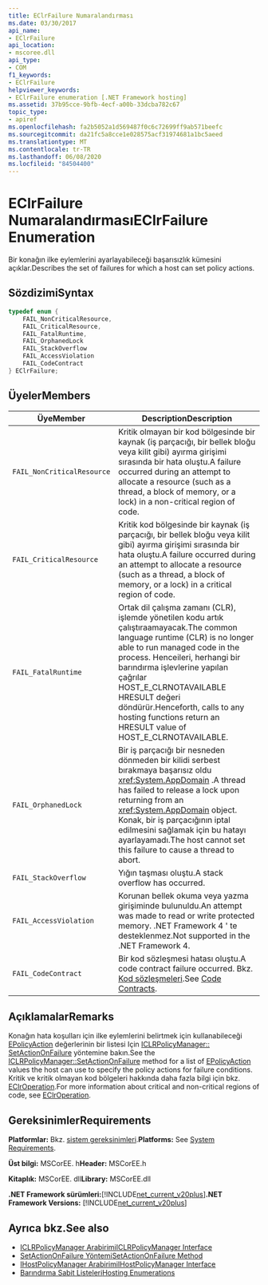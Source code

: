 ```yaml
---
title: EClrFailure Numaralandırması
ms.date: 03/30/2017
api_name:
- EClrFailure
api_location:
- mscoree.dll
api_type:
- COM
f1_keywords:
- EClrFailure
helpviewer_keywords:
- EClrFailure enumeration [.NET Framework hosting]
ms.assetid: 37b95cce-9bfb-4ecf-a00b-33dcba782c67
topic_type:
- apiref
ms.openlocfilehash: fa2b5052a1d569487f0c6c72699ff9ab571beefc
ms.sourcegitcommit: da21fc5a8cce1e028575acf31974681a1bc5aeed
ms.translationtype: MT
ms.contentlocale: tr-TR
ms.lasthandoff: 06/08/2020
ms.locfileid: "84504400"
---
```

# <a name="eclrfailure-enumeration"></a><span data-ttu-id="2d87d-102">EClrFailure Numaralandırması</span><span class="sxs-lookup"><span data-stu-id="2d87d-102">EClrFailure Enumeration</span></span>
<span data-ttu-id="2d87d-103">Bir konağın ilke eylemlerini ayarlayabileceği başarısızlık kümesini açıklar.</span><span class="sxs-lookup"><span data-stu-id="2d87d-103">Describes the set of failures for which a host can set policy actions.</span></span>  
  
## <a name="syntax"></a><span data-ttu-id="2d87d-104">Sözdizimi</span><span class="sxs-lookup"><span data-stu-id="2d87d-104">Syntax</span></span>  
  
```cpp  
typedef enum {  
    FAIL_NonCriticalResource,  
    FAIL_CriticalResource,  
    FAIL_FatalRuntime,  
    FAIL_OrphanedLock  
    FAIL_StackOverflow  
    FAIL_AccessViolation  
    FAIL_CodeContract  
} EClrFailure;  
```  
  
## <a name="members"></a><span data-ttu-id="2d87d-105">Üyeler</span><span class="sxs-lookup"><span data-stu-id="2d87d-105">Members</span></span>  
  
|<span data-ttu-id="2d87d-106">Üye</span><span class="sxs-lookup"><span data-stu-id="2d87d-106">Member</span></span>|<span data-ttu-id="2d87d-107">Description</span><span class="sxs-lookup"><span data-stu-id="2d87d-107">Description</span></span>|  
|------------|-----------------|  
|`FAIL_NonCriticalResource`|<span data-ttu-id="2d87d-108">Kritik olmayan bir kod bölgesinde bir kaynak (iş parçacığı, bir bellek bloğu veya kilit gibi) ayırma girişimi sırasında bir hata oluştu.</span><span class="sxs-lookup"><span data-stu-id="2d87d-108">A failure occurred during an attempt to allocate a resource (such as a thread, a block of memory, or a lock) in a non-critical region of code.</span></span>|  
|`FAIL_CriticalResource`|<span data-ttu-id="2d87d-109">Kritik kod bölgesinde bir kaynak (iş parçacığı, bir bellek bloğu veya kilit gibi) ayırma girişimi sırasında bir hata oluştu.</span><span class="sxs-lookup"><span data-stu-id="2d87d-109">A failure occurred during an attempt to allocate a resource (such as a thread, a block of memory, or a lock) in a critical region of code.</span></span>|  
|`FAIL_FatalRuntime`|<span data-ttu-id="2d87d-110">Ortak dil çalışma zamanı (CLR), işlemde yönetilen kodu artık çalıştıraamayacak.</span><span class="sxs-lookup"><span data-stu-id="2d87d-110">The common language runtime (CLR) is no longer able to run managed code in the process.</span></span> <span data-ttu-id="2d87d-111">Henceileri, herhangi bir barındırma işlevlerine yapılan çağrılar HOST_E_CLRNOTAVAILABLE HRESULT değeri döndürür.</span><span class="sxs-lookup"><span data-stu-id="2d87d-111">Henceforth, calls to any hosting functions return an HRESULT value of HOST_E_CLRNOTAVAILABLE.</span></span>|  
|`FAIL_OrphanedLock`|<span data-ttu-id="2d87d-112">Bir iş parçacığı bir nesneden dönmeden bir kilidi serbest bırakmaya başarısız oldu <xref:System.AppDomain> .</span><span class="sxs-lookup"><span data-stu-id="2d87d-112">A thread has failed to release a lock upon returning from an <xref:System.AppDomain> object.</span></span> <span data-ttu-id="2d87d-113">Konak, bir iş parçacığının iptal edilmesini sağlamak için bu hatayı ayarlayamadı.</span><span class="sxs-lookup"><span data-stu-id="2d87d-113">The host cannot set this failure to cause a thread to abort.</span></span>|  
|`FAIL_StackOverflow`|<span data-ttu-id="2d87d-114">Yığın taşması oluştu.</span><span class="sxs-lookup"><span data-stu-id="2d87d-114">A stack overflow has occurred.</span></span>|  
|`FAIL_AccessViolation`|<span data-ttu-id="2d87d-115">Korunan bellek okuma veya yazma girişiminde bulunuldu.</span><span class="sxs-lookup"><span data-stu-id="2d87d-115">An attempt was made to read or write protected memory.</span></span> <span data-ttu-id="2d87d-116">.NET Framework 4 ' te desteklenmez.</span><span class="sxs-lookup"><span data-stu-id="2d87d-116">Not supported in the .NET Framework 4.</span></span>|  
|`FAIL_CodeContract`|<span data-ttu-id="2d87d-117">Bir kod sözleşmesi hatası oluştu.</span><span class="sxs-lookup"><span data-stu-id="2d87d-117">A code contract failure occurred.</span></span> <span data-ttu-id="2d87d-118">Bkz. [Kod sözleşmeleri](../../debug-trace-profile/code-contracts.md).</span><span class="sxs-lookup"><span data-stu-id="2d87d-118">See [Code Contracts](../../debug-trace-profile/code-contracts.md).</span></span>|  
  
## <a name="remarks"></a><span data-ttu-id="2d87d-119">Açıklamalar</span><span class="sxs-lookup"><span data-stu-id="2d87d-119">Remarks</span></span>  
 <span data-ttu-id="2d87d-120">Konağın hata koşulları için ilke eylemlerini belirtmek için kullanabileceği [EPolicyAction](epolicyaction-enumeration.md) değerlerinin bir listesi Için [ICLRPolicyManager:: SetActionOnFailure](iclrpolicymanager-setactiononfailure-method.md) yöntemine bakın.</span><span class="sxs-lookup"><span data-stu-id="2d87d-120">See the [ICLRPolicyManager::SetActionOnFailure](iclrpolicymanager-setactiononfailure-method.md) method for a list of [EPolicyAction](epolicyaction-enumeration.md) values the host can use to specify the policy actions for failure conditions.</span></span> <span data-ttu-id="2d87d-121">Kritik ve kritik olmayan kod bölgeleri hakkında daha fazla bilgi için bkz. [EClrOperation](eclroperation-enumeration.md).</span><span class="sxs-lookup"><span data-stu-id="2d87d-121">For more information about critical and non-critical regions of code, see [EClrOperation](eclroperation-enumeration.md).</span></span>  
  
## <a name="requirements"></a><span data-ttu-id="2d87d-122">Gereksinimler</span><span class="sxs-lookup"><span data-stu-id="2d87d-122">Requirements</span></span>  
 <span data-ttu-id="2d87d-123">**Platformlar:** Bkz. [sistem gereksinimleri](../../get-started/system-requirements.md).</span><span class="sxs-lookup"><span data-stu-id="2d87d-123">**Platforms:** See [System Requirements](../../get-started/system-requirements.md).</span></span>  
  
 <span data-ttu-id="2d87d-124">**Üst bilgi:** MSCorEE. h</span><span class="sxs-lookup"><span data-stu-id="2d87d-124">**Header:** MSCorEE.h</span></span>  
  
 <span data-ttu-id="2d87d-125">**Kitaplık:** MSCorEE. dll</span><span class="sxs-lookup"><span data-stu-id="2d87d-125">**Library:** MSCorEE.dll</span></span>  
  
 <span data-ttu-id="2d87d-126">**.NET Framework sürümleri:**[!INCLUDE[net_current_v20plus](../../../../includes/net-current-v20plus-md.md)]</span><span class="sxs-lookup"><span data-stu-id="2d87d-126">**.NET Framework Versions:** [!INCLUDE[net_current_v20plus](../../../../includes/net-current-v20plus-md.md)]</span></span>  
  
## <a name="see-also"></a><span data-ttu-id="2d87d-127">Ayrıca bkz.</span><span class="sxs-lookup"><span data-stu-id="2d87d-127">See also</span></span>

- [<span data-ttu-id="2d87d-128">ICLRPolicyManager Arabirimi</span><span class="sxs-lookup"><span data-stu-id="2d87d-128">ICLRPolicyManager Interface</span></span>](iclrpolicymanager-interface.md)
- [<span data-ttu-id="2d87d-129">SetActionOnFailure Yöntemi</span><span class="sxs-lookup"><span data-stu-id="2d87d-129">SetActionOnFailure Method</span></span>](iclrpolicymanager-setactiononfailure-method.md)
- [<span data-ttu-id="2d87d-130">IHostPolicyManager Arabirimi</span><span class="sxs-lookup"><span data-stu-id="2d87d-130">IHostPolicyManager Interface</span></span>](ihostpolicymanager-interface.md)
- [<span data-ttu-id="2d87d-131">Barındırma Sabit Listeleri</span><span class="sxs-lookup"><span data-stu-id="2d87d-131">Hosting Enumerations</span></span>](hosting-enumerations.md)

